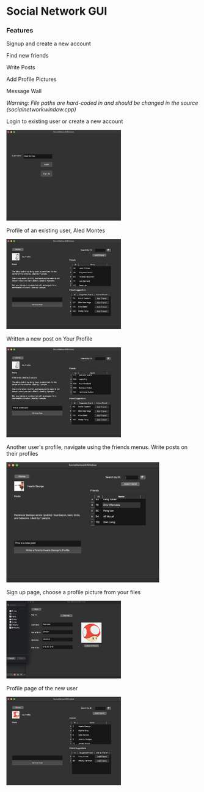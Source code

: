# Social Network GUI

### Features
Signup and create a new account

Find new friends

Write Posts

Add Profile Pictures

Message Wall

*Warning: File paths are hard-coded in and should be changed in the source (socialnetworkwindow.cpp)*

Login to existing user or create a new account

<img src = "/assets/login.png" alt="login" style="aspect-ratio:auto;width:300px">

Profile of an existing user, Aled Montes

<img src = "/assets/aled_profile.png" alt="profile" style="aspect-ratio:auto;width:300px">

Written a new post on Your Profile

<img src = "/assets/post.png" alt="post" style="aspect-ratio:auto;width:300px">

Another user's profile, navigate using the friends menus. Write posts on their profiles

<img src = "/assets/other_profile.png" alt="other" style="aspect-ratio:auto;width:400px">

Sign up page, choose a profile picture from your files

<img src = "/assets/signup.png" alt="signup" style="aspect-ratio:auto;width:300px">

Profile page of the new user

<img src = "/assets/new_user.png" alt="newuser" style="aspect-ratio:auto;width:300px">